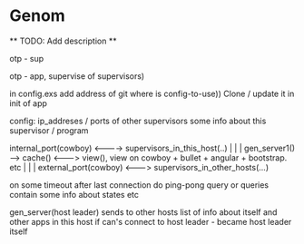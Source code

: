 Genom
=====

** TODO: Add description **

otp - sup

otp - app, supervise of supervisors)

in config.exs add address of git where is config-to-use)) Clone / update it in init of app

config:
ip_addreses / ports of other supervisors
some info about this supervisor / program

internal_port(cowboy) <----> supervisors_in_this_host(..)
|
|
|
gen_server1() --> cache() <---> view(), view on cowboy + bullet + angular + bootstrap. etc
|
|
|
external_port(cowboy) <---> supervisors_in_other_hosts(...)


on some timeout after last connection do ping-pong query
or queries contain some info about states etc

gen_server(host leader) sends to other hosts list of info about itself and other apps in this host
if can's connect to host leader - became host leader itself